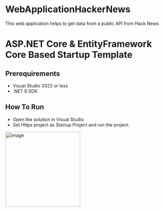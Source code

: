 # WebApplicationHackerNews
This web application helps to get data from a public API from Hack News

# ASP.NET Core & EntityFramework Core Based Startup Template

## Prerequirements

* Visual Studio 2022 or less 
* .NET 8 SDK

## How To Run

* Open the solution in Visual Studio
* Set Https project as Startup Project and run the project.
<img width="235" alt="image" src="https://github.com/user-attachments/assets/42d8801c-3555-4e7c-9172-00c918f91a8a">


